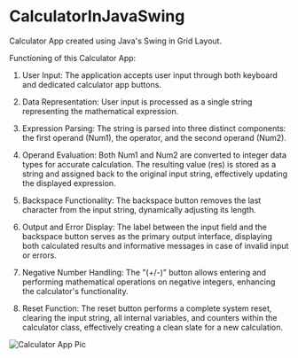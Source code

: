 # CalculatorInJavaSwing
Calculator App created using Java's Swing in Grid Layout.

Functioning of this Calculator App:

1. User Input: The application accepts user input through both keyboard and dedicated calculator app buttons.

2. Data Representation: User input is processed as a single string representing the mathematical expression.

3. Expression Parsing: The string is parsed into three distinct components: the first operand (Num1), the operator, and the second operand (Num2).

4. Operand Evaluation: Both Num1 and Num2 are converted to integer data types for accurate calculation. The resulting value (res) is stored as a string and assigned back to the original input string, effectively updating the displayed expression.

5. Backspace Functionality: The backspace button removes the last character from the input string, dynamically adjusting its length.

6. Output and Error Display: The label between the input field and the backspace button serves as the primary output interface, displaying both calculated results and informative messages in case of invalid input or errors.

7. Negative Number Handling: The "(+/-)" button allows entering and performing mathematical operations on negative integers, enhancing the calculator's functionality.

8. Reset Function: The reset button performs a complete system reset, clearing the input string, all internal variables, and counters within the calculator class, effectively creating a clean slate for a new calculation.

![Calculator App Pic](https://github.com/empereurns/CalculatorInJavaSwing/assets/78228291/9d06c10a-358d-48dc-8598-fb6562894443)
